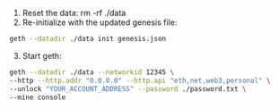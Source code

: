 
1. Reset the data: rm -rf ./data
2. Re-initialize with the updated genesis file:
```bash
geth --datadir ./data init genesis.json
```
3. Start geth:
```bash
geth --datadir ./data --networkid 12345 \
--http --http.addr "0.0.0.0" --http.api "eth,net,web3,personal" \
--unlock "YOUR_ACCOUNT_ADDRESS" --password ./password.txt \
--mine console
```